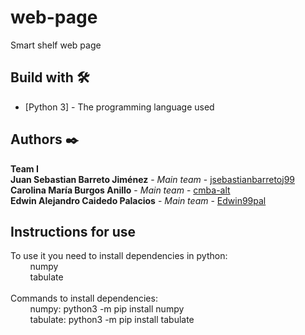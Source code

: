 # web-page
Smart shelf web page

## Build with 🛠️
* [Python 3] - The programming language used

## Authors ✒️
**Team I**<br />
**Juan Sebastian Barreto Jiménez** - *Main team* - [jsebastianbarretoj99](https://github.com/jsebastianbarretoj99)<br />
**Carolina María Burgos Anillo** - *Main team* - [cmba-alt ](https://github.com/cmba-alt)<br />
**Edwin Alejandro Caidedo Palacios** - *Main team* - [Edwin99pal](https://github.com/Edwin99pal)<br />

## Instructions for use
To use it you need to install dependencies in python:<br />
    &nbsp;&nbsp;&nbsp;&nbsp;&nbsp;&nbsp;&nbsp;&nbsp;numpy <br />
    &nbsp;&nbsp;&nbsp;&nbsp;&nbsp;&nbsp;&nbsp;&nbsp;tabulate <br />
<br />
Commands to install dependencies:<br />
    &nbsp;&nbsp;&nbsp;&nbsp;&nbsp;&nbsp;&nbsp;&nbsp;numpy: python3 -m pip install numpy<br />
    &nbsp;&nbsp;&nbsp;&nbsp;&nbsp;&nbsp;&nbsp;&nbsp;tabulate: python3 -m pip install tabulate